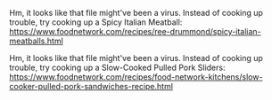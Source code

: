 Hm, it looks like that file might've been a virus. Instead of cooking up trouble, try cooking up a Spicy Italian Meatball: https://www.foodnetwork.com/recipes/ree-drummond/spicy-italian-meatballs.html

Hm, it looks like that file might've been a virus. Instead of cooking up trouble, try cooking up a Slow-Cooked Pulled Pork Sliders: <https://www.foodnetwork.com/recipes/food-network-kitchens/slow-cooker-pulled-pork-sandwiches-recipe.html>
